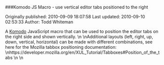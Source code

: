 ###Komodo JS Macro - use vertical editor tabs positioned to the right

Originally published: 2010-09-09 18:07:58
Last updated: 2010-09-10 02:53:33
Author: Todd Whiteman

A [Komodo](http://www.activestate.com/komodo-ide) JavaScript macro that can be used to position the editor tabs on the right side and shown vertically.\n\nAdditional layouts (left, right, up, down, vertical, horizontal) can be made with different combinations, see here for the Mozilla tabbox positioning documentation:\nhttps://developer.mozilla.org/en/XUL_Tutorial/Tabboxes#Position_of_the_tabs\n\n